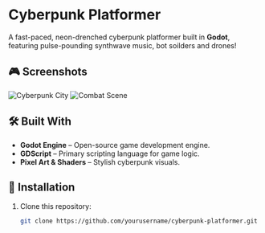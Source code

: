 # Cyberpunk Platformer

A fast-paced, neon-drenched cyberpunk platformer built in **Godot**, featuring pulse-pounding synthwave music, bot soilders and drones!

## 🎮 Screenshots

![Cyberpunk City](assets/screenshot1.png)
![Combat Scene](assets/screenshot2.png)

## 🛠 Built With

- **Godot Engine** – Open-source game development engine.
- **GDScript** – Primary scripting language for game logic.
- **Pixel Art & Shaders** – Stylish cyberpunk visuals.

## 🔧 Installation

1. Clone this repository:
   ```bash
   git clone https://github.com/yourusername/cyberpunk-platformer.git
